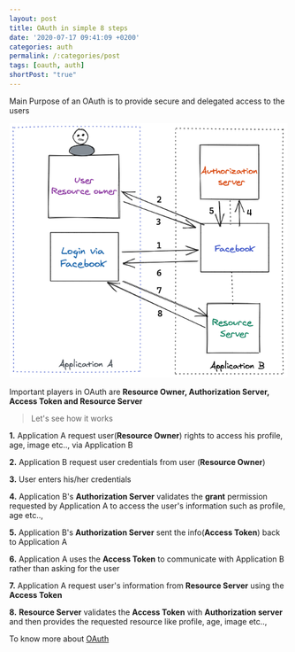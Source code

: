 ```yaml
---
layout: post
title: OAuth in simple 8 steps
date: '2020-07-17 09:41:09 +0200'
categories: auth
permalink: /:categories/post
tags: [oauth, auth]
shortPost: "true"
---
```

Main Purpose of an OAuth is to provide secure and delegated access to the users

![OAUTH](/files/images/oauth.png)

Important players in OAuth are **Resource Owner, Authorization Server, Access Token and Resource Server**

> Let's see how it works

**1.** Application A request user(**Resource Owner**) rights to access his profile, age, image etc.., via Application B

**2.** Application B request user credentials from user (**Resource Owner**)

**3.** User enters his/her credentials

**4.** Application B's **Authorization Server** validates the **grant** permission requested by Application A to access the user's information such as profile, age etc..,

**5.** Application B's **Authorization Server** sent the info(**Access Token**) back to Application A

**6.** Application A uses the **Access Token** to communicate with Application B rather than asking for the user

**7.** Application A request user's information from **Resource Server** using the **Access Token**

**8.** **Resource Server** validates the **Access Token** with **Authorization server** and then provides the requested resource like profile, age, image etc..,


To know more about [OAuth][jekyll-docs]

[jekyll-docs]: https://oauth.net/2/

